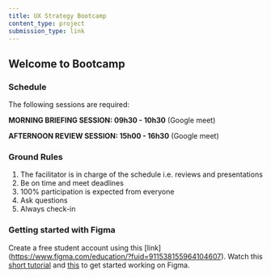 ```yaml
---
title: UX Strategy Bootcamp
content_type: project
submission_type: link
---
```


## **Welcome to Bootcamp**

### Schedule

The following sessions are required:

**MORNING BRIEFING SESSION: 09h30 - 10h30** (Google meet)

**AFTERNOON REVIEW SESSION: 15h00 - 16h30** (Google meet)

### Ground Rules

1. The facilitator is in charge of the schedule i.e. reviews and presentations
2. Be on time and meet deadlines
3. 100% participation is expected from everyone
4. Ask questions
5. Always check-in

### Getting started with Figma

Create a free student account using this [link] (https://www.figma.com/education/?fuid=911538155964104607).
Watch this [short tutorial](https://www.youtube.com/watch?v=WhlNnf1711M) and [this](https://www.youtube.com/watch?v=jk1T0CdLxwU&t=186s) to get started working on Figma.
 




